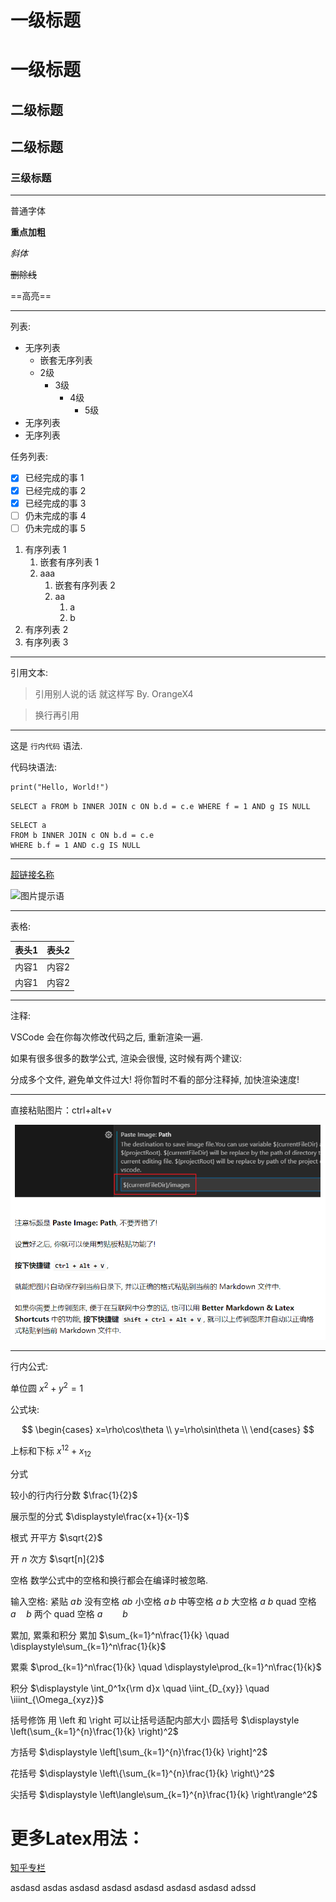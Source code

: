 # 一级标题 

一级标题
=======

## 二级标题

二级标题
-------

### 三级标题

---

普通字体

**重点加粗**

*斜体*

~~删除线~~

==高亮==

---
列表:

* 无序列表
  * 嵌套无序列表
  * 2级
    * 3级
      * 4级
        * 5级
* 无序列表
* 无序列表

任务列表:

- [x] 已经完成的事 1
- [x] 已经完成的事 2
- [x] 已经完成的事 3
- [ ] 仍未完成的事 4
- [ ] 仍未完成的事 5

1. 有序列表 1
   1. 嵌套有序列表 1
   2. aaa
      1. 嵌套有序列表 2
      2. aa
         1. a
         2. b
2. 有序列表 2
3. 有序列表 3

---

引用文本:

> 引用别人说的话
> 就这样写
> By. OrangeX4

> 换行再引用

---

这是 `行内代码` 语法.

代码块语法:

``` python{.line-numbers}
print("Hello, World!")
```

`SELECT a FROM b INNER JOIN c ON b.d = c.e WHERE f = 1 AND g IS NULL` 

``` sql{.line-numbers}
SELECT a 
FROM b INNER JOIN c ON b.d = c.e 
WHERE b.f = 1 AND c.g IS NULL
```
---

[超链接名称](https://pyecharts.org/#/zh-cn/quickstart)

![图片提示语](https://cloud.githubusercontent.com/assets/1908863/14398210/0e408954-fda8-11e5-9eb4-562d7c0ca431.gif)

---

表格:

| 表头1 | 表头2 |
| ----- | ----- |
| 内容1 | 内容2 |
| 内容1 | 内容2 |


---

注释:

<!-- 你看不见我 -->

VSCode 会在你每次修改代码之后, 重新渲染一遍.

如果有很多很多的数学公式, 渲染会很慢, 这时候有两个建议:

分成多个文件, 避免单文件过大!
将你暂时不看的部分注释掉, 加快渲染速度!

---

直接粘贴图片：ctrl+alt+v

![](images/2021-10-12-16-39-36.png)

---

行内公式: 

单位圆 $x^2+y^2=1$

公式块:

$$
\begin{cases}
x=\rho\cos\theta \\
y=\rho\sin\theta \\
\end{cases}
$$

上标和下标
$x^{12} + x_{12}$


分式

较小的行内行分数 $\frac{1}{2}$

展示型的分式 $\displaystyle\frac{x+1}{x-1}$

根式
开平方 $\sqrt{2}$

开 $n$ 次方 $\sqrt[n]{2}$

空格
数学公式中的空格和换行都会在编译时被忽略.

输入空格:
紧贴 $a\!b$
没有空格 $ab$
小空格 $a\,b$
中等空格 $a\;b$
大空格 $a\ b$
quad 空格 $a\quad b$
两个 quad 空格 $a\qquad b$

累加, 累乘和积分
累加 $\sum_{k=1}^n\frac{1}{k}  \quad  \displaystyle\sum_{k=1}^n\frac{1}{k}$

累乘 $\prod_{k=1}^n\frac{1}{k}  \quad  \displaystyle\prod_{k=1}^n\frac{1}{k}$

积分 $\displaystyle \int_0^1x{\rm d}x  \quad  \iint_{D_{xy}}  \quad  \iiint_{\Omega_{xyz}}$


括号修饰
用 \left 和 \right 可以让括号适配内部大小
圆括号 $\displaystyle \left(\sum_{k=1}^{n}\frac{1}{k} \right)^2$

方括号 $\displaystyle \left[\sum_{k=1}^{n}\frac{1}{k} \right]^2$

花括号 $\displaystyle \left\{\sum_{k=1}^{n}\frac{1}{k} \right\}^2$

尖括号 $\displaystyle \left\langle\sum_{k=1}^{n}\frac{1}{k} \right\rangle^2$

# 更多Latex用法：
[知乎专栏](https://zhuanlan.zhihu.com/p/366596107)



asdasd
asdas
asdasd
asdasd
asdasd
asdasd
asdasd
adssd
